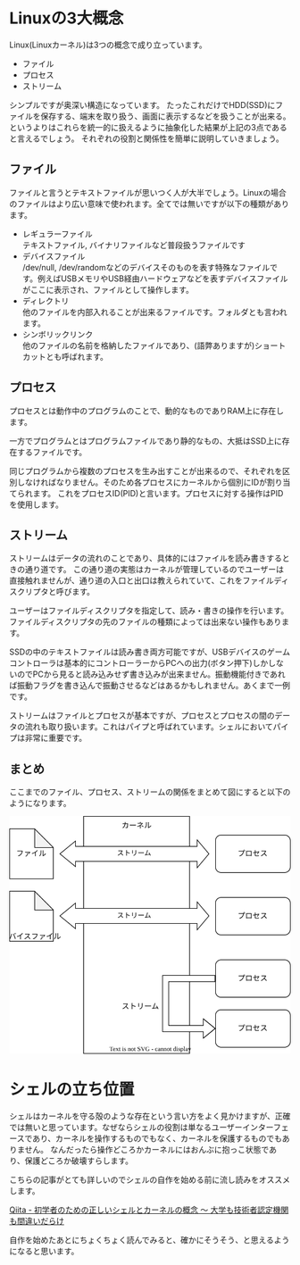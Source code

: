 # Linuxの3大概念
Linux(Linuxカーネル)は3つの概念で成り立っています。

* ファイル
* プロセス
* ストリーム

シンプルですが奥深い構造になっています。
たったこれだけでHDD(SSD)にファイルを保存する、端末を取り扱う、画面に表示するなどを扱うことが出来る。というよりはこれらを統一的に扱えるように抽象化した結果が上記の3点であると言えるでしょう。
それぞれの役割と関係性を簡単に説明していきましょう。

## ファイル
ファイルと言うとテキストファイルが思いつく人が大半でしょう。Linuxの場合のファイルはより広い意味で使われます。全てでは無いですが以下の種類があります。

* レギュラーファイル  
    テキストファイル, バイナリファイルなど普段扱うファイルです
* デバイスファイル  
    /dev/null, /dev/randomなどのデバイスそのものを表す特殊なファイルです。例えばUSBメモリやUSB経由ハードウェアなどを表すデバイスファイルがここに表示され、ファイルとして操作します。
* ディレクトリ  
    他のファイルを内部入れることが出来るファイルです。フォルダとも言われます。
* シンボリックリンク  
    他のファイルの名前を格納したファイルであり、(語弊ありますが)ショートカットとも呼ばれます。

## プロセス
プロセスとは動作中のプログラムのことで、動的なものでありRAM上に存在します。

一方でプログラムとはプログラムファイルであり静的なもの、大抵はSSD上に存在するファイルです。

同じプログラムから複数のプロセスを生み出すことが出来るので、それぞれを区別しなければなりません。そのため各プロセスにカーネルから個別にIDが割り当てられます。
これをプロセスID(PID)と言います。プロセスに対する操作はPIDを使用します。

## ストリーム
ストリームはデータの流れのことであり、具体的にはファイルを読み書きするときの通り道です。
この通り道の実態はカーネルが管理しているのでユーザーは直接触れませんが、通り道の入口と出口は教えられていて、これをファイルディスクリプタと呼びます。

ユーザーはファイルディスクリプタを指定して、読み・書きの操作を行います。ファイルディスクリプタの先のファイルの種類によっては出来ない操作もあります。

SSDの中のテキストファイルは読み書き両方可能ですが、USBデバイスのゲームコントローラは基本的にコントローラーからPCへの出力(ボタン押下)しかしないのでPCから見ると読み込みせず書き込みが出来ません。振動機能付きであれば振動フラグを書き込んで振動させるなどはあるかもしれません。あくまで一例です。

ストリームはファイルとプロセスが基本ですが、プロセスとプロセスの間のデータの流れも取り扱います。これはパイプと呼ばれています。シェルにおいてパイプは非常に重要です。


## まとめ
ここまでのファイル、プロセス、ストリームの関係をまとめて図にすると以下のようになります。

![linux](/doc/img/linux.svg)

# シェルの立ち位置
シェルはカーネルを守る殻のような存在という言い方をよく見かけますが、正確では無いと思っています。なぜならシェルの役割は単なるユーザーインターフェースであり、カーネルを操作するものでもなく、カーネルを保護するものでもありません。
なんだったら操作どころかカーネルにはおんぶに抱っこ状態であり、保護どころか破壊すらします。

こちらの記事がとても詳しいのでシェルの自作を始める前に流し読みをオススメします。

[Qiita - 初学者のための正しいシェルとカーネルの概念 ～ 大学も技術者認定機関も間違いだらけ](https://qiita.com/ko1nksm/items/935be63e940f00e4c228)

自作を始めたあとにちょくちょく読んでみると、確かにそうそう、と思えるようになると思います。
